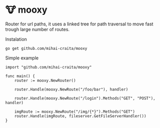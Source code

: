 # 🐮 mooxy 
Router for url paths, it uses a linked tree for path traversal to move fast trough large number of routes.

Instalation
``` 
go get github.com/mihai-craita/mooxy
```

Simple example
```
import "github.com/mihai-craita/mooxy"

func main() {
    router := mooxy.NewRouter()
    
    router.Handle(mooxy.NewRoute("/foo/bar"), handler)

    router.Handle(mooxy.NewRoute("/login").Methods("GET", "POST"), handler)
    
    imgRoute := mooxy.NewRoute("/img/{*}").Methods("GET")
    router.Handle(imgRoute, fileserver.GetFileServerHandler())
}
```
